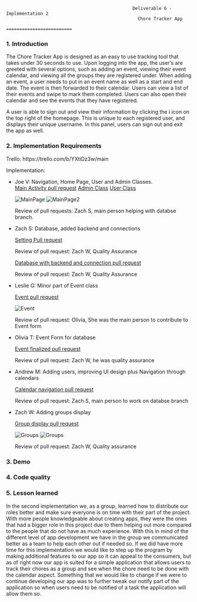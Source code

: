                                                     Deliverable 6 - Implementation 2
                                                      Chore Tracker App
                                                   =========================

<h3>1. Introduction </h3>
The Chore Tracker App is designed as an easy to use tracking tool that takes under 30 seconds to use. Upon logging into the app, the user’s are greeted with several options, such as adding an event, viewing their event calendar, and viewing all the groups they are registered under. When adding an event, a user needs to put in an event name as well as a start and end date. The event is then forwarded to their calendar. Users can view a list of their events and swipe to mark them completed. Users can also open their calendar and see the events that they have registered.

A user is able to sign out and view their information by clicking the i icon on the top right of the homepage. This is unique to each registered user, and displays their unique username. In this panel, users can sign out and exit the app as well. 

<h3>2. Implementation Requirements</h3>
Trello: https://trello.com/b/YXtiDz3w/main

Implementation:

- Joe V: Navigation, Home Page, User and Admin Classes.  
  [Main Activity pull request](https://github.com/zachspiel/ChoreTrackerApp/commit/4bdc2c584db17c2691333f8ad5cb05444527a3dc)
  [Admin Class](https://github.com/zachspiel/ChoreTrackerApp/blob/master/javasrc/d5templatemethod/Admin.java)
  [User Class](https://github.com/zachspiel/ChoreTrackerApp/blob/master/javasrc/d5templatemethod/User.java)
  
  ![MainPage](https://github.com/zachspiel/ChoreTrackerApp/blob/master/Image%20Resources/JoeMain_Activity.png)
  ![MainPage2](https://github.com/zachspiel/ChoreTrackerApp/blob/master/Image%20Resources/JoeMain_Activity2.png)
  
  Review of pull requests: Zach S, main person helping with databse branch.
  
- Zach S: Database, added backend and connections

  [Setting Pull request](https://github.com/zachspiel/ChoreTrackerApp/commit/ad7b45493c4ba765d21510e6df8d891cfa9be761)
  
  Review of pull request: Zach W, Quality Assurance 
  
  [Database with backend and connection pull request](https://github.com/zachspiel/ChoreTrackerApp/commit/d8fce98026a755504f3d78a68dbc3090ea1eada6)
  
  Review of pull request: Zach W, Quality Assurance
  
- Leslie G: Minor part of Event class

  [Event pull request](https://github.com/zachspiel/ChoreTrackerApp/commit/b7cfab861745e21233cf931d3e948664d15d22f6)
  
  ![Event](https://github.com/zachspiel/ChoreTrackerApp/blob/master/Image%20Resources/LeslieAdd_event.JPG)
  
  Review of pull request: Olivia, She was the main person to contribute to Event form

  
- Olivia T: Event Form for database

  [Event finalized pull request](https://github.com/zachspiel/ChoreTrackerApp/commit/92438da72ada2ce060af277170b125ea9c4b6350)
  
  Review of pull request: Zach W, he was quality assurance

  
- Andrew M: Adding users, improving UI design plus Navigation through calendars

  [Calendar navigation pull request](https://github.com/zachspiel/ChoreTrackerApp/commit/84670e13b3d4bcc12251a5dce977eade449fd2a9)
 
  Review of pull request: Zach S, main person to work on databse branch

- Zach W: Adding groups display

  [Group display pull request](https://github.com/zachspiel/ChoreTrackerApp/commit/ae0eee029989fd5d7c07243f1b308d7139a0fc8d)
  
  ![Groups](https://github.com/zachspiel/ChoreTrackerApp/blob/master/Image%20Resources/ZacharyGroups.JPG)
  ![Groups](https://github.com/zachspiel/ChoreTrackerApp/blob/master/Image%20Resources/ZacharyGroupDisplay.JPG)
  
  Review of pull request: Zach W, Quality assurance


<h3>3. Demo </h3>

<h3>4. Code quality </h3>

<h3>5. Lesson learned </h3>

In the second implementation we, as a group, learned how to distribute our roles better and make sure everyone is on time with their part of the project. With more people knowledgeable about creating apps, they were the ones that had a bigger role in this project due to them helping out more compared to the people that do not have as much experience. With this in mind of the different level of app development we have in the group we communicated better as a team to help each other out if needed so. If we did have more time for this implementation we would like to step up the program by making additional features to our app so it can appeal to the consumers, but as of right now our app is suited for a simple application that allows users to track their chores as a group and see when the chore need to be done with the calendar aspect. Something that we would like to change if we were to continue developing our app was to further tweak our notify part of the application so when users need to be notified of a task the application will allow them so.

